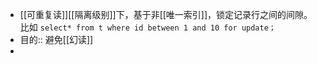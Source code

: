 - [[可重复读]][[隔离级别]]下，基于非[[唯一索引]]，锁定记录行之间的间隙。比如 `select* from t where id between 1 and 10 for update；`
- 目的:: 避免[[幻读]]
-